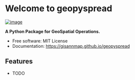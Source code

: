 # Welcome to geopyspread


[![image](https://img.shields.io/pypi/v/geopyspread.svg)](https://pypi.python.org/pypi/geopyspread)


**A Python Package for GeoSpatial Operations.**


-   Free software: MIT License
-   Documentation: <https://gisannmap.github.io/geopyspread>
    

## Features

-   TODO
